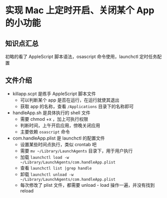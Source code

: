 # 实现 Mac 上定时开启、关闭某个 App 的小功能

## 知识点汇总

初略的看了 AppleScript 脚本语法，osascript 命令使用，launchctl 定时任务配置

## 文件介绍
- killapp.scpt 是练手 AppleScript 脚本文件
    - 可以判断某个 app 是否在运行，在运行就使其退出
    - 获取 app 的名称，查看 `/Applications` 目录下的名称即可
- handleApp.sh 是具体执行的 shell 文件
    - 需要 chmod +x ，加上可执行权限
    - 判断时间，上午开启应用，傍晚关闭应用
    - 主要依赖 `osascript` 命令
- com.handleApp.plist 是 launchctl 的配置文件
    - 设置某些时间点执行，类似 crontab 吧
    - 需要 `mv ~/Library/LaunchAgents` 目录下，用于用户执行
    - 加载 `launchctl load -w  ~/Library/LaunchAgents/com.handleApp.plist` 
    - 查看 `launchctl list |grep handle`
    - 卸载 `launchctl unload -w  ~/Library/LaunchAgents/com.handleApp.plist` 
    - 每次修改了 plist 文件，都需要 unload - load 操作一遍，并没有找到 reload 



